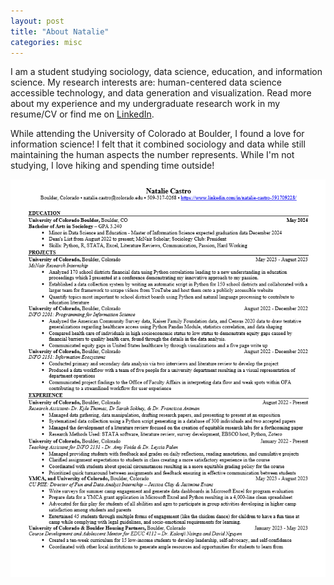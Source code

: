 ```yaml
---
layout: post
title: "About Natalie"
categories: misc
---
```


I am a student studying sociology, data science, education, and information science. My research interests are: human-centered data science accessible technology, and data generation and visualization. Read more about my experience and my undergraduate research work in my resume/CV or find me on [LinkedIn](https://www.linkedin.com/in/natalie-rm-castro?utm_source=share&utm_campaign=share_via&utm_content=profile&utm_medium=ios_app).


While attending the University of Colorado at Boulder, I found a love for information science! I felt that it combined sociology and data while still maintaining the human aspects the number represents. While I'm not studying, I love hiking and spending time outside! 

<a href="assets/images/website resume.png" class="image fit thumb"><img src="assets/images/website resume.png" alt="image of resume, click on image to view PDF version" /></a>
